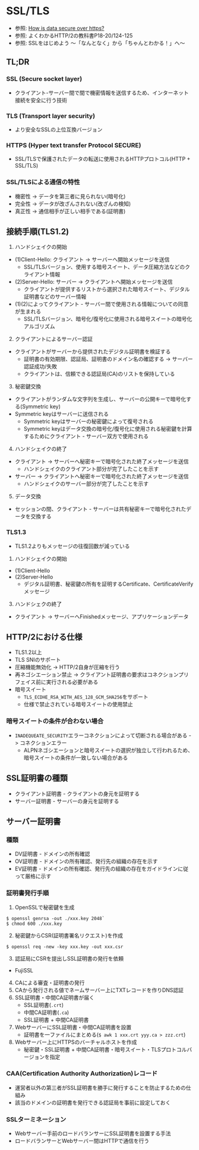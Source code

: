 # SSL/TLS
- 参照: [How is data secure over https?](https://blog.joshsoftware.com/2019/08/23/how-is-data-secure-over-https/)
- 参照: よくわかるHTTP/2の教科書P18-20/124-125
- 参照: SSLをはじめよう ～「なんとなく」から「ちゃんとわかる！」へ～

## TL;DR
### SSL (Secure socket layer)
- クライアント-サーバー間で間で機密情報を送信するため、インターネット接続を安全に行う技術

### TLS (Transport layer security)
- より安全なSSLの上位互換バージョン

### HTTPS (Hyper text transfer Protocol SECURE)
- SSL/TLSで保護されたデータの転送に使用されるHTTPプロトコル(HTTP + SSL/TLS)

### SSL/TLSによる通信の特性
- 機密性 -> データを第三者に見られない(暗号化)
- 完全性 -> データが改ざんされない(改ざんの検知)
- 真正性 -> 通信相手が正しい相手である(証明書)

## 接続手順(TLS1.2)
1. ハンドシェイクの開始
  - (1)Client-Hello: クライアント -> サーバーへ開始メッセージを送信
    - SSL/TLSバージョン、使用する暗号スイート、データ圧縮方法などのクライアント情報
  - (2)Server-Hello: サーバー -> クライアントへ開始メッセージを送信
    - クライアントが提供するリストから選択された暗号スイート、デジタル証明書などのサーバー情報
  - (1)(2)によってクライアント - サーバー間で使用される情報についての同意が生まれる
    - SSL/TLSバージョン、暗号化/復号化に使用される暗号スイートの暗号化アルゴリズム
2. クライアントによるサーバー認証
  - クライアントがサーバーから提供されたデジタル証明書を検証する
    - 証明書の有効期限、認証局、証明書のドメイン名の確認する -> サーバー認証成功/失敗
    - クライアントは、信頼できる認証局(CA)のリストを保持している
3. 秘密鍵交換
  - クライアントがランダムな文字列を生成し、サーバーの公開キーで暗号化する(Symmetric key)
  - Symmetric keyはサーバーに送信される
    - Symmetric keyはサーバーの秘密鍵によって復号される
    - Symmetric keyはデータ交換の暗号化/復号化に使用される秘密鍵を計算するためにクライアント - サーバー双方で使用される
4. ハンドシェイクの終了
  - クライアント -> サーバーへ秘密キーで暗号化された終了メッセージを送信
    - ハンドシェイクのクライアント部分が完了したことを示す
  - サーバー -> クライアントへ秘密キーで暗号化された終了メッセージを送信
    - ハンドシェイクのサーバー部分が完了したことを示す
5. データ交換
  - セッションの間、クライアント - サーバーは共有秘密キーで暗号化されたデータを交換する

### TLS1.3
- TLS1.2よりもメッセージの往復回数が減っている
1. ハンドシェイクの開始
  - (1)Client-Hello
  - (2)Server-Hello
    - デジタル証明書、秘密鍵の所有を証明するCertificate、CertificateVerifyメッセージ
3. ハンドシェクの終了
  - クライアント -> サーバーへFinishedメッセージ、アプリケーションデータ

## HTTP/2における仕様
- TLS1.2以上
- TLS SNIのサポート
- 圧縮機能無効化 -> HTTP/2自身が圧縮を行う
- 再ネゴシエーション禁止 -> クライアント証明書の要求はコネクションプリフェイス前に実行される必要がある
- 暗号スイート
  - `TLS_ECDHE_RSA_WITH_AES_128_GCM_SHA256`をサポート
  - 仕様で禁止されている暗号スイートの使用禁止

### 暗号スイートの条件が合わない場合
- `INADEQUEATE_SECURITY`エラーコネクションによって切断される場合がある -> コネクションエラー
  - ALPNネゴシエーションと暗号スイートの選択が独立して行われるため、
    暗号スイートの条件が一致しない場合がある

## SSL証明書の種類
- クライアント証明書 - クライアントの身元を証明する
- サーバー証明書     - サーバーの身元を証明する

## サーバー証明書
### 種類
- DV証明書 - ドメインの所有確認
- OV証明書 - ドメインの所有確認、発行先の組織の存在を示す
- EV証明書 - ドメインの所有確認、発行先の組織の存在をガイドラインに従って厳格に示す

### 証明書発行手順
1. OpenSSLで秘密鍵を生成
```
$ openssl genrsa -out ./xxx.key 2048`
$ chmod 600 ./xxx.key
```

2. 秘密鍵からCSR(証明書署名リクエスト)を作成
```
$ openssl req -new -key xxx.key -out xxx.csr
```
3. 認証局にCSRを提出しSSL証明書の発行を依頼
  - FujiSSL
4. CAによる審査・証明書の発行
5. CAから発行される値でネームサーバー上にTXTレコードを作りDNS認証
6. SSL証明書・中間CA証明書が届く
    - SSL証明書(`.crt`)
    - 中間CA証明書(`.ca`)
    - SSL証明書 + 中間CA証明書
7. WebサーバーにSSL証明書・中間CA証明書を設置
    - 証明書を一ファイルにまとめる(`$ awk 1 xxx.crt yyy.ca > zzz.crt`)
8. Webサーバー上にHTTPSのバーチャルホストを作成
    - 秘密鍵・SSL証明書 + 中間CA証明書・暗号スイート・TLSプロトコルバージョンを指定

### CAA(Certification Authority Authorization)レコード
- 運営者以外の第三者がSSL証明書を勝手に発行することを防止するための仕組み
- 該当のドメインの証明書を発行できる認証局を事前に設定しておく

### SSLターミネーション
- Webサーバー手前のロードバランサーにSSL証明書を設置する手法
- ロードバランサーとWebサーバー間はHTTPで通信を行う
